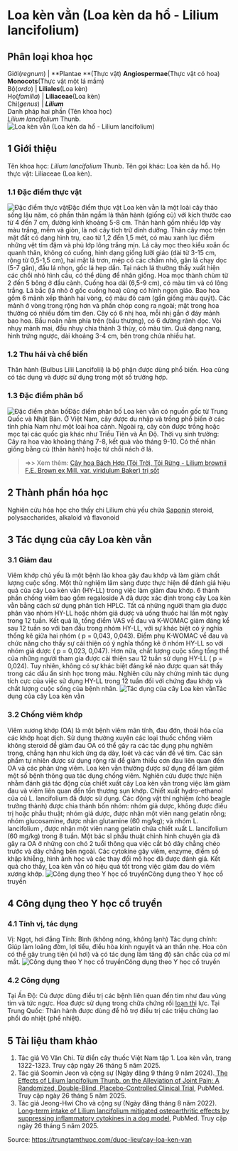 # Loa kèn vằn (Loa kèn da hổ - Lilium lancifolium)

Phân loại khoa học  
---  
Giới(_regnum_) |  **Plantae **(Thực vật) **Angiospermae**(Thực vật có hoa) **Monocots**(Thực vật một lá mầm)  
Bộ(_ordo_) | **Liliales**(Loa kèn)  
Họ(_familia_) | **Liliaceae**(Loa kèn)  
Chi(_genus_) | **_Lilium_**  
Danh pháp hai phần (Tên khoa học)  
_Lilium lancifolium_ Thunb.  
![Loa kèn vằn \(Loa kèn da hổ - Lilium lancifolium\)](https://trungtamthuoc.com/images/others/loa-ken-van-6246.jpg)
##  1 Giới thiệu
Tên khoa học: _Lilium lancifolium_ Thunb.
Tên gọi khác: Loa kèn da hổ.
Họ thực vật: Liliaceae (Loa kèn).
### 1.1 Đặc điểm thực vật
![Đặc điểm thực vật](https://trungtamthuoc.com/images/item/loa-ken-van-0.jpg)Đặc điểm thực vật
Loa kèn vằn là một loài cây thảo sống lâu năm, có phần thân ngầm là thân hành (giống củ) với kích thước cao từ 4 đến 7 cm, đường kính khoảng 5-8 cm. Thân hành gồm nhiều lớp vảy màu trắng, mềm và giòn, là nơi cây tích trữ dinh dưỡng.
Thân cây mọc trên mặt đất có dạng hình trụ, cao từ 1,2 đến 1,5 mét, có màu xanh lục điểm những vệt tím đậm và phủ lớp lông trắng mịn.
Lá cây mọc theo kiểu xoắn ốc quanh thân, không có cuống, hình dạng giống lưỡi giáo (dài từ 3-15 cm, rộng từ 0,5-1,5 cm), hai mặt lá trơn, mép có các chấm nhỏ, gân lá chạy dọc (5-7 gân), đầu lá nhọn, gốc lá hẹp dần. Tại nách lá thường thấy xuất hiện các chồi nhỏ hình cầu, có thể dùng để nhân giống.
Hoa mọc thành chùm từ 2 đến 5 bông ở đầu cành. Cuống hoa dài (6,5-9 cm), có màu tím và có lông trắng. Lá bắc (lá nhỏ ở gốc cuống hoa) cũng có hình ngọn giáo.
Bao hoa gồm 6 mảnh xếp thành hai vòng, có màu đỏ cam (gần giống màu quýt). Các mảnh ở vòng trong rộng hơn và phần chóp cong ra ngoài; mặt trong hoa thường có nhiều đốm tím đen.
Cây có 6 nhị hoa, mỗi nhị gắn ở đáy mảnh bao hoa. Bầu noãn nằm phía trên (bầu thượng), có 6 đường rãnh dọc. Vòi nhụy mảnh mai, đầu nhụy chia thành 3 thùy, có màu tím.
Quả dạng nang, hình trứng ngược, dài khoảng 3-4 cm, bên trong chứa nhiều hạt.
### 1.2 Thu hái và chế biến
Thân hành (Bulbus Lilii Lancifolii) là bộ phận được dùng phổ biến.
Hoa cũng có tác dụng và được sử dụng trong một số trường hợp.
### 1.3 Đặc điểm phân bố
![Đặc điểm phân bố](https://trungtamthuoc.com/images/item/loa-ken-van-1.jpg)Đặc điểm phân bố
Loa kèn vằn có nguồn gốc từ Trung Quốc và Nhật Bản. Ở Việt Nam, cây được du nhập và trồng phổ biến ở các tỉnh phía Nam như một loài hoa cảnh. Ngoài ra, cây còn được trồng hoặc mọc tại các quốc gia khác như Triều Tiên và Ấn Độ.
Thời vụ sinh trưởng: Cây ra hoa vào khoảng tháng 7-8, kết quả vào tháng 9-10. Có thể nhân giống bằng củ (thân hành) hoặc từ chồi nách ở lá.
> =>> Xem thêm: [Cây hoa Bách Hợp (Tỏi Trời, Tỏi Rừng - Lilium brownii F.E. Brown ex Mill. var. viridulum Baker) trị sốt](https://trungtamthuoc.com/duoc-lieu/bach-hop)
##  2 Thành phần hóa học
Nghiên cứu hóa học cho thấy chi Lilium chủ yếu chứa [Saponin](https://trungtamthuoc.com/hoat-chat/saponin "Saponin") steroid, polysaccharides, alkaloid và flavonoid
##  3 Tác dụng của cây Loa kèn vằn
### 3.1 Giảm đau
Viêm khớp chủ yếu là một bệnh lão khoa gây đau khớp và làm giảm chất lượng cuộc sống. Một thử nghiệm lâm sàng được thực hiện để đánh giá hiệu quả của cây Loa kèn vằn (HY-LL) trong việc làm giảm đau khớp.
6 thành phần chống viêm bao gồm regaloside A đã được xác định trong cây Loa kèn vằn bằng cách sử dụng phân tích HPLC.
Tất cả những người tham gia được phân vào nhóm HY-LL hoặc nhóm giả dược và uống thuốc hai lần một ngày trong 12 tuần. Kết quả là, tổng điểm VAS về đau và K-WOMAC giảm đáng kể sau 12 tuần so với ban đầu trong nhóm HY-LL, với sự khác biệt có ý nghĩa thống kê giữa hai nhóm ( p = 0,043, 0,043). Điểm phụ K-WOMAC về đau và chức năng cho thấy sự cải thiện có ý nghĩa thống kê ở nhóm HY-LL so với nhóm giả dược ( p = 0,023, 0,047). Hơn nữa, chất lượng cuộc sống tổng thể của những người tham gia được cải thiện sau 12 tuần sử dụng HY-LL ( p = 0,024). Tuy nhiên, không có sự khác biệt đáng kể nào được quan sát thấy trong các dấu ấn sinh học trong máu.
Nghiên cứu này chứng minh tác dụng tích cực của việc sử dụng HY-LL trong 12 tuần đối với chứng đau khớp và chất lượng cuộc sống của bệnh nhân.
![Tác dụng của cây Loa kèn vằn](https://trungtamthuoc.com/images/item/loa-ken-van-2.jpg)Tác dụng của cây Loa kèn vằn
### 3.2 Chống viêm khớp
Viêm xương khớp (OA) là một bệnh viêm mãn tính, đau đớn, thoái hóa của các khớp hoạt dịch. Sử dụng thường xuyên các loại thuốc chống viêm không steroid để giảm đau OA có thể gây ra các tác dụng phụ nghiêm trọng, chẳng hạn như kích ứng dạ dày, loét và các vấn đề về tim.
Các sản phẩm tự nhiên được sử dụng rộng rãi để giảm thiểu cơn đau liên quan đến OA và các phản ứng viêm. Loa kèn vằn thường được sử dụng để làm giảm một số bệnh thông qua tác dụng chống viêm. Nghiên cứu được thực hiện nhằm đánh giá tác động của chiết xuất cây Loa kèn vằn trong việc làm giảm đau và viêm liên quan đến tổn thương sụn khớp.
Chiết xuất hydro-ethanol của củ L. lancifolium đã được sử dụng. Các động vật thí nghiệm (chó beagle trưởng thành) được chia thành bốn nhóm: nhóm giả dược, không được điều trị hoặc phẫu thuật; nhóm giả dược, được nhận một viên nang gelatin rỗng; nhóm glucosamine, được nhận glutamine (60 mg/kg); và nhóm L. lancifolium , được nhận một viên nang gelatin chứa chiết xuất L. lancifolium (60 mg/kg) trong 8 tuần. Một bác sĩ phẫu thuật chỉnh hình chuyên gia đã gây ra OA ở những con chó 2 tuổi thông qua việc cắt bỏ dây chằng chéo trước và dây chằng bên ngoài. Các cytokine gây viêm, enzyme, điểm số khập khiễng, hình ảnh học và các thay đổi mô học đã được đánh giá.
Kết quả cho thấy, Loa kèn vằn có hiệu quả tốt trong việc giảm đau do viêm xương khớp.
![Công dụng theo Y học cổ truyền](https://trungtamthuoc.com/images/item/loa-ken-van-3.jpg)Công dụng theo Y học cổ truyền
##  4 Công dụng theo Y học cổ truyền
### 4.1 Tính vị, tác dụng
Vị: Ngọt, hơi đắng
Tính: Bình (không nóng, không lạnh)
Tác dụng chính: Giúp làm loãng đờm, lợi tiểu, điều hòa kinh nguyệt và an thần nhẹ.
Hoa còn có thể gây trung tiện (xì hơi) và có tác dụng làm tăng độ săn chắc của cơ mí mắt.
![Công dụng theo Y học cổ truyền](https://trungtamthuoc.com/images/item/loa-ken-van-4.jpg)Công dụng theo Y học cổ truyền
### 4.2 Công dụng
Tại Ấn Độ: Củ được dùng điều trị các bệnh liên quan đến tim như đau vùng tim và tức ngực. Hoa được sử dụng trong chữa chứng rối [loạn thị](https://trungtamthuoc.com/bai-viet/loan-thi-phan-loai-nguyen-nhan-trieu-chung-va-dieu-tri "loạn thị") lực.
Tại Trung Quốc: Thân hành được dùng để hỗ trợ điều trị các triệu chứng lao phổi do nhiệt (phế nhiệt).
##  5 Tài liệu tham khảo
  1. Tác giả Võ Văn Chi. Từ điển cây thuốc Việt Nam tập 1. Loa kèn vằn, trang 1322-1323. Truy cập ngày 26 tháng 5 năm 2025.
  2. Tác giả Soomin Jeon và cộng sự (Ngày đăng 9 tháng 9 năm 2024).[ The Effects of Lilium lancifolium Thunb. on the Alleviation of Joint Pain: A Randomized, Double-Blind, Placebo-Controlled Clinical Trial](https://pubmed.ncbi.nlm.nih.gov/39337919/), PubMed. Truy cập ngày 26 tháng 5 năm 2025.
  3. Tác giả Jeong-Hwi Cho và cộng sự (Ngày đăng tháng 8 năm 2022). [Long-term intake of Lilium lancifolium mitigated osteoarthritic effects by suppressing inflammatory cytokines in a dog model](https://pubmed.ncbi.nlm.nih.gov/36313850/), PubMed. Truy cập ngày 26 tháng 5 năm 2025.




Source: https://trungtamthuoc.com/duoc-lieu/cay-loa-ken-van